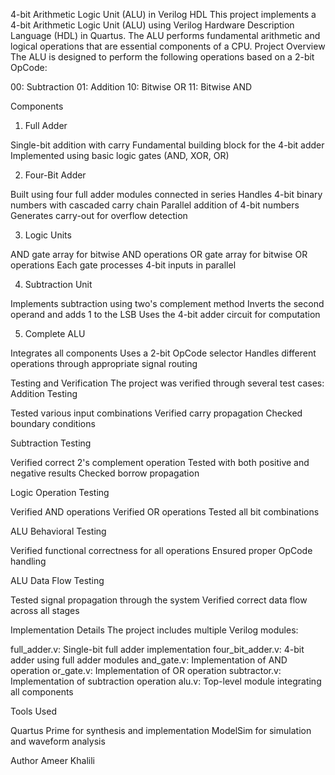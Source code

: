 4-bit Arithmetic Logic Unit (ALU) in Verilog HDL
This project implements a 4-bit Arithmetic Logic Unit (ALU) using Verilog Hardware Description Language (HDL) in Quartus. The ALU performs fundamental arithmetic and logical operations that are essential components of a CPU.
Project Overview
The ALU is designed to perform the following operations based on a 2-bit OpCode:

00: Subtraction
01: Addition
10: Bitwise OR
11: Bitwise AND

Components
1. Full Adder

Single-bit addition with carry
Fundamental building block for the 4-bit adder
Implemented using basic logic gates (AND, XOR, OR)

2. Four-Bit Adder

Built using four full adder modules connected in series
Handles 4-bit binary numbers with cascaded carry chain
Parallel addition of 4-bit numbers
Generates carry-out for overflow detection

3. Logic Units

AND gate array for bitwise AND operations
OR gate array for bitwise OR operations
Each gate processes 4-bit inputs in parallel

4. Subtraction Unit

Implements subtraction using two's complement method
Inverts the second operand and adds 1 to the LSB
Uses the 4-bit adder circuit for computation

5. Complete ALU

Integrates all components
Uses a 2-bit OpCode selector
Handles different operations through appropriate signal routing

Testing and Verification
The project was verified through several test cases:
Addition Testing

Tested various input combinations
Verified carry propagation
Checked boundary conditions

Subtraction Testing

Verified correct 2's complement operation
Tested with both positive and negative results
Checked borrow propagation

Logic Operation Testing

Verified AND operations
Verified OR operations
Tested all bit combinations

ALU Behavioral Testing

Verified functional correctness for all operations
Ensured proper OpCode handling

ALU Data Flow Testing

Tested signal propagation through the system
Verified correct data flow across all stages

Implementation Details
The project includes multiple Verilog modules:

full_adder.v: Single-bit full adder implementation
four_bit_adder.v: 4-bit adder using full adder modules
and_gate.v: Implementation of AND operation
or_gate.v: Implementation of OR operation
subtractor.v: Implementation of subtraction operation
alu.v: Top-level module integrating all components

Tools Used

Quartus Prime for synthesis and implementation
ModelSim for simulation and waveform analysis

Author
Ameer Khalili
